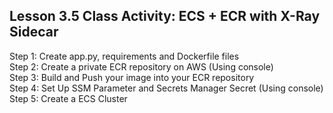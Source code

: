 ## Lesson 3.5 Class Activity: ECS + ECR with X-Ray Sidecar

<p>Step 1: Create app.py, requirements and Dockerfile files
<br>Step 2: Create a private ECR repository on AWS (Using console)
<br>Step 3: Build and Push your image into your ECR repository
<br>Step 4: Set Up SSM Parameter and Secrets Manager Secret (Using console)
<br>Step 5: Create a ECS Cluster
